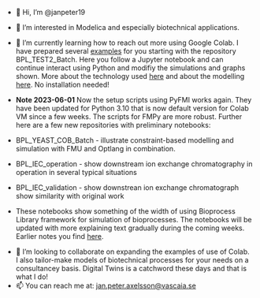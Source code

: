 - 👋 Hi, I’m @janpeter19
- 👀 I’m interested in Modelica and especially biotechnical applications.
- 🌱 I’m currently learning how to reach out more using Google Colab. I have prepared several 
[examples](https://github.com/janpeter19/References/blob/main/Examples_used.md)
for you starting with the repository BPL_TEST2_Batch. Here you follow a Jupyter notebook and can continue interact using Python and modifiy the simulations and graphs shown. More about the technology used
[here](https://github.com/janpeter19/References/blob/main/Technology_used.md) and about the modelling 
[here](https://github.com/janpeter19/References/blob/main/Modelling_used.md).
No installation needed! 

- **Note 2023-06-01** Now the setup scripts using PyFMI works again. They have been updated for Python 3.10 that is now default version for Colab VM since a few weeks. The scripts for FMPy are more robust. Further here are a few new repositories with preliminary notebooks:
*    BPL_YEAST_COB_Batch - illustrate constraint-based modelling and simulation with FMU and Optlang in combination.
*    BPL_IEC_operation - show downstream ion exchange chromatography in operation in several typical situations 
*    BPL_IEC_validation - show downstrean ion exchange chromatograph show similarity with original work
     
* These notebooks show something of the width of using Bioprocess Library framework for simulation of bioprocesses. The notebooks will be updated with more explaining text gradually during the coming weeks. Earlier notes you find [here](https://github.com/janpeter19/References/blob/main/Notes.md).

- 💞️ I’m looking to collaborate on expanding the examples of use of Colab. I also tailor-make models of biotechnical processes for your needs on a consultancey basis. Digital Twins is a catchword these days and that is what I do!
- 📫 You can reach me at: jan.peter.axelsson@vascaia.se

<!---
janpeter19/janpeter19 is a ✨ special ✨ repository because its `README.md` (this file) appears on your GitHub profile.
You can click the Preview link to take a look at your changes.
--->
